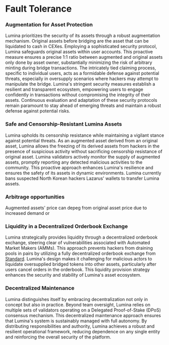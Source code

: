 # Fault Tolerance

### Augmentation for Asset Protection

Lumina prioritizes the security of its assets through a robust augmentation mechanism. Original assets before bridging are the asset that can be liquidated to cash in CEXes. Employing a sophisticated security protocol, Lumina safeguards original assets within user accounts. This proactive measure ensures a precise 1:1 ratio between augmented and original assets only done by asset owner, substantially minimizing the risk of arbitrary minting during bridge transactions. The intricately tied claiming process, specific to individual users, acts as a formidable defense against potential threats, especially in oversupply scenarios where hackers may attempt to manipulate the bridge. Lumina's stringent security measures establish a resilient and transparent ecosystem, empowering users to engage confidently in transactions without compromising the integrity of their assets. Continuous evaluation and adaptation of these security protocols remain paramount to stay ahead of emerging threats and maintain a robust defense against potential risks.

### Safe and Censorship-Resistant Lumina Assets

Lumina upholds its censorship resistance while maintaining a vigilant stance against potential threats. As an augmented asset derived from an original asset, Lumina allows the freezing of its derived assets from hackers in the presence of suspicious activity without sacrificing censorship resistance of original asset. Lumina validators actively monitor the supply of augmented assets, promptly reporting any detected malicious activities to the community. This proactive approach enhances Lumina's resilience and ensures the safety of its assets in dynamic environments. Lumina currently bans suspected North Korean hackers Lazarus' wallets to transfer Lumina assets.

### Arbitrage opportunities

Augmented assets' price can depeg from original asset price due to increased demand or&#x20;

### Liquidity in a Decentralized Orderbook Exchange

Lumina strategically provides liquidity through a decentralized orderbook exchange, steering clear of vulnerabilities associated with Automated Market Makers (AMMs). This approach prevents hackers from draining pools in pairs by utilizing a fully decentralized orderbook exchange from [Standard](https://docs.standardweb3.com/standard/apps/master/what-is-standard-exchange). Lumina's design makes it challenging for malicious actors to liquidate oversupplied bridged tokens into other assets, particularly after users cancel orders in the orderbook. This liquidity provision strategy enhances the security and stability of Lumina's asset ecosystem.

### Decentralized Maintenance

Lumina distinguishes itself by embracing decentralization not only in concept but also in practice. Beyond team oversight, Lumina relies on multiple sets of validators operating on a Delegated Proof-of-Stake (DPoS) consensus mechanism. This decentralized maintenance approach ensures that Lumina's system is sustainably managed with full autonomy. By distributing responsibilities and authority, Lumina achieves a robust and resilient operational framework, reducing dependence on any single entity and reinforcing the overall security of the platform.

